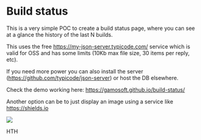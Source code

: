 # Build status

This is a very simple POC to create a build status page, where you can see at a glance the history of the last N builds.

This uses the free https://my-json-server.typicode.com/ service which is valid for OSS and has some limits (10Kb max file size, 30 items per reply, etc).

If you need more power you can also install the server (https://github.com/typicode/json-server) or host the DB elsewhere.

Check the demo working here: https://gamosoft.github.io/build-status/

Another option can be to just display an image using a service like https://shields.io

![](https://img.shields.io/endpoint?url=https%3A%2F%2Fraw.githubusercontent.com%2Fgamosoft%2Fbuild-status%2Fmaster%2Fshields-io.json&link=https://github.com/gamosoft&link=https://github.com/gamosoft)

HTH
